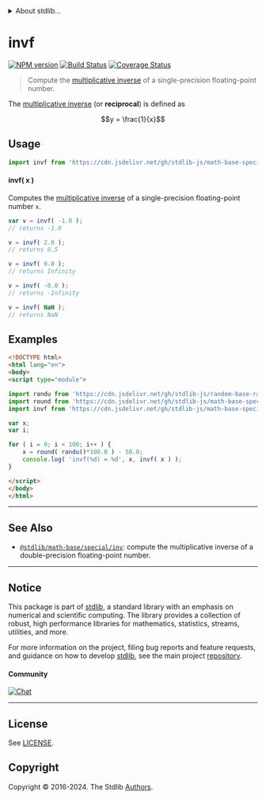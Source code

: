 <!--

@license Apache-2.0

Copyright (c) 2020 The Stdlib Authors.

Licensed under the Apache License, Version 2.0 (the "License");
you may not use this file except in compliance with the License.
You may obtain a copy of the License at

   http://www.apache.org/licenses/LICENSE-2.0

Unless required by applicable law or agreed to in writing, software
distributed under the License is distributed on an "AS IS" BASIS,
WITHOUT WARRANTIES OR CONDITIONS OF ANY KIND, either express or implied.
See the License for the specific language governing permissions and
limitations under the License.

-->


<details>
  <summary>
    About stdlib...
  </summary>
  <p>We believe in a future in which the web is a preferred environment for numerical computation. To help realize this future, we've built stdlib. stdlib is a standard library, with an emphasis on numerical and scientific computation, written in JavaScript (and C) for execution in browsers and in Node.js.</p>
  <p>The library is fully decomposable, being architected in such a way that you can swap out and mix and match APIs and functionality to cater to your exact preferences and use cases.</p>
  <p>When you use stdlib, you can be absolutely certain that you are using the most thorough, rigorous, well-written, studied, documented, tested, measured, and high-quality code out there.</p>
  <p>To join us in bringing numerical computing to the web, get started by checking us out on <a href="https://github.com/stdlib-js/stdlib">GitHub</a>, and please consider <a href="https://opencollective.com/stdlib">financially supporting stdlib</a>. We greatly appreciate your continued support!</p>
</details>

# invf

[![NPM version][npm-image]][npm-url] [![Build Status][test-image]][test-url] [![Coverage Status][coverage-image]][coverage-url] <!-- [![dependencies][dependencies-image]][dependencies-url] -->

> Compute the [multiplicative inverse][multiplicative-inverse] of a single-precision floating-point number.

<section class="intro">

The [multiplicative inverse][multiplicative-inverse] (or **reciprocal**) is defined as

<!-- <equation class="equation" label="eq:multiplicative_inverse" align="center" raw="y = \frac{1}{x}" alt="Multiplicative inverse"> -->

```math
y = \frac{1}{x}
```

<!-- <div class="equation" align="center" data-raw-text="y = \frac{1}{x}" data-equation="eq:multiplicative_inverse">
    <img src="https://cdn.jsdelivr.net/gh/stdlib-js/stdlib@11a2410024c2ba7d3681e2c6d6ee91859fc32a28/lib/node_modules/@stdlib/math/base/special/invf/docs/img/equation_multiplicative_inverse.svg" alt="Multiplicative inverse">
    <br>
</div> -->

<!-- </equation> -->

</section>

<!-- /.intro -->



<section class="usage">

## Usage

```javascript
import invf from 'https://cdn.jsdelivr.net/gh/stdlib-js/math-base-special-invf@esm/index.mjs';
```

#### invf( x )

Computes the [multiplicative inverse][multiplicative-inverse] of a single-precision floating-point number `x`.

```javascript
var v = invf( -1.0 );
// returns -1.0

v = invf( 2.0 );
// returns 0.5

v = invf( 0.0 );
// returns Infinity

v = invf( -0.0 );
// returns -Infinity

v = invf( NaN );
// returns NaN
```

</section>

<!-- /.usage -->

<section class="examples">

## Examples

<!-- eslint no-undef: "error" -->

```html
<!DOCTYPE html>
<html lang="en">
<body>
<script type="module">

import randu from 'https://cdn.jsdelivr.net/gh/stdlib-js/random-base-randu@esm/index.mjs';
import round from 'https://cdn.jsdelivr.net/gh/stdlib-js/math-base-special-round@esm/index.mjs';
import invf from 'https://cdn.jsdelivr.net/gh/stdlib-js/math-base-special-invf@esm/index.mjs';

var x;
var i;

for ( i = 0; i < 100; i++ ) {
    x = round( randu()*100.0 ) - 50.0;
    console.log( 'invf(%d) = %d', x, invf( x ) );
}

</script>
</body>
</html>
```

</section>

<!-- /.examples -->

<!-- C interface documentation. -->



<!-- Section for related `stdlib` packages. Do not manually edit this section, as it is automatically populated. -->

<section class="related">

* * *

## See Also

-   <span class="package-name">[`@stdlib/math-base/special/inv`][@stdlib/math/base/special/inv]</span><span class="delimiter">: </span><span class="description">compute the multiplicative inverse of a double-precision floating-point number.</span>

</section>

<!-- /.related -->

<!-- Section for all links. Make sure to keep an empty line after the `section` element and another before the `/section` close. -->


<section class="main-repo" >

* * *

## Notice

This package is part of [stdlib][stdlib], a standard library with an emphasis on numerical and scientific computing. The library provides a collection of robust, high performance libraries for mathematics, statistics, streams, utilities, and more.

For more information on the project, filing bug reports and feature requests, and guidance on how to develop [stdlib][stdlib], see the main project [repository][stdlib].

#### Community

[![Chat][chat-image]][chat-url]

---

## License

See [LICENSE][stdlib-license].


## Copyright

Copyright &copy; 2016-2024. The Stdlib [Authors][stdlib-authors].

</section>

<!-- /.stdlib -->

<!-- Section for all links. Make sure to keep an empty line after the `section` element and another before the `/section` close. -->

<section class="links">

[npm-image]: http://img.shields.io/npm/v/@stdlib/math-base-special-invf.svg
[npm-url]: https://npmjs.org/package/@stdlib/math-base-special-invf

[test-image]: https://github.com/stdlib-js/math-base-special-invf/actions/workflows/test.yml/badge.svg?branch=v0.2.2
[test-url]: https://github.com/stdlib-js/math-base-special-invf/actions/workflows/test.yml?query=branch:v0.2.2

[coverage-image]: https://img.shields.io/codecov/c/github/stdlib-js/math-base-special-invf/main.svg
[coverage-url]: https://codecov.io/github/stdlib-js/math-base-special-invf?branch=main

<!--

[dependencies-image]: https://img.shields.io/david/stdlib-js/math-base-special-invf.svg
[dependencies-url]: https://david-dm.org/stdlib-js/math-base-special-invf/main

-->

[chat-image]: https://img.shields.io/gitter/room/stdlib-js/stdlib.svg
[chat-url]: https://app.gitter.im/#/room/#stdlib-js_stdlib:gitter.im

[stdlib]: https://github.com/stdlib-js/stdlib

[stdlib-authors]: https://github.com/stdlib-js/stdlib/graphs/contributors

[umd]: https://github.com/umdjs/umd
[es-module]: https://developer.mozilla.org/en-US/docs/Web/JavaScript/Guide/Modules

[deno-url]: https://github.com/stdlib-js/math-base-special-invf/tree/deno
[deno-readme]: https://github.com/stdlib-js/math-base-special-invf/blob/deno/README.md
[umd-url]: https://github.com/stdlib-js/math-base-special-invf/tree/umd
[umd-readme]: https://github.com/stdlib-js/math-base-special-invf/blob/umd/README.md
[esm-url]: https://github.com/stdlib-js/math-base-special-invf/tree/esm
[esm-readme]: https://github.com/stdlib-js/math-base-special-invf/blob/esm/README.md
[branches-url]: https://github.com/stdlib-js/math-base-special-invf/blob/main/branches.md

[stdlib-license]: https://raw.githubusercontent.com/stdlib-js/math-base-special-invf/main/LICENSE

[multiplicative-inverse]: https://en.wikipedia.org/wiki/Multiplicative_inverse

<!-- <related-links> -->

[@stdlib/math/base/special/inv]: https://github.com/stdlib-js/math-base-special-inv/tree/esm

<!-- </related-links> -->

</section>

<!-- /.links -->
